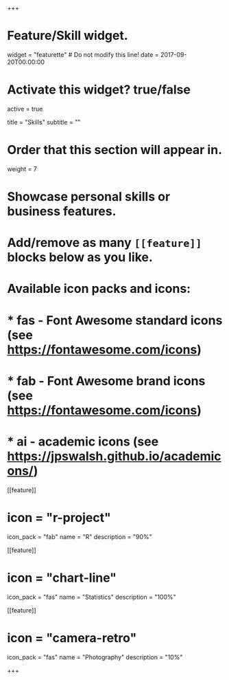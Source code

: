 +++
# Feature/Skill widget.
widget = "featurette"  # Do not modify this line!
date = 2017-09-20T00:00:00

# Activate this widget? true/false
active = true

title = "Skills"
subtitle = ""

# Order that this section will appear in.
weight = 7

# Showcase personal skills or business features.
# 
# Add/remove as many `[[feature]]` blocks below as you like.
# 
# Available icon packs and icons:
# * fas - Font Awesome standard icons (see https://fontawesome.com/icons)
# * fab - Font Awesome brand icons (see https://fontawesome.com/icons)
# * ai - academic icons (see https://jpswalsh.github.io/academicons/)

[[feature]]
 # icon = "r-project"
  icon_pack = "fab"
  name = "R"
  description = "90%"
  
[[feature]]
#  icon = "chart-line"
  icon_pack = "fas"
  name = "Statistics"
  description = "100%"  
  
[[feature]]
 # icon = "camera-retro"
  icon_pack = "fas"
  name = "Photography"
  description = "10%"

+++
